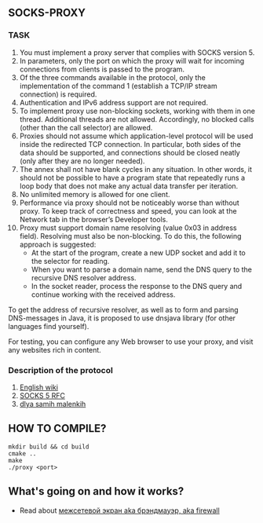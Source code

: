 ## SOCKS-PROXY  

### TASK  
1. You must implement a proxy server that complies with SOCKS version 5.  
2. In parameters, only the port on which the proxy will wait for incoming connections from clients is passed to the program.  
3. Of the three commands available in the protocol, only the implementation of the command 1 (establish a TCP/IP stream connection) is required.   
4. Authentication and IPv6 address support are not required.   
5. To implement proxy use non-blocking sockets, working with them in one thread. Additional threads are not allowed. Accordingly, no blocked calls (other than the call selector) are allowed.  
6. Proxies should not assume which application-level protocol will be used inside the redirected TCP connection. In particular, both sides of the data should be supported, and connections should be closed neatly (only after they are no longer needed).   
7. The annex shall not have blank cycles in any situation. In other words, it should not be possible to have a program state that repeatedly runs a loop body that does not make any actual data transfer per iteration.   
8. No unlimited memory is allowed for one client. 
9. Performance via proxy should not be noticeably worse than without proxy. To keep track of correctness and speed, you can look at the Network tab in the browser’s Developer tools.  
10. Proxy must support domain name resolving (value 0x03 in address field). Resolving must also be non-blocking. To do this, the following approach is suggested:
	-  At the start of the program, create a new UDP socket and add it to the selector for reading.  
	- When you want to parse a domain name, send the DNS query to the recursive DNS resolver address. 
	- In the socket reader, process the response to the DNS query and continue working with the received address.  

To get the address of recursive resolver, as well as to form and parsing DNS-messages in Java, it is proposed to use dnsjava library (for other languages find yourself).  

For testing, you can configure any Web browser to use your proxy, and visit any websites rich in content.  

### Description of the protocol  
1. [English wiki](https://en.wikipedia.org/wiki/SOCKS)  
2. [SOCKS 5 RFC](https://www.ietf.org/rfc/rfc1928.replayClientt) 
3. [dlya samih malenkih](http://fit.ippolitov.me/CN_2/2023/socks.jpg)  

## HOW TO COMPILE?
```
mkdir build && cd build  
cmake ..  
make  
./proxy <port>  
```
## What's going on and how it works?  
- Read about [межсетевой экран aka брэндмауэр, aka firewall](https://ru.wikipedia.org/wiki/%D0%9C%D0%B5%D0%B6%D1%81%D0%B5%D1%82%D0%B5%D0%B2%D0%BE%D0%B9_%D1%8D%D0%BA%D1%80%D0%B0%D0%BD)  

